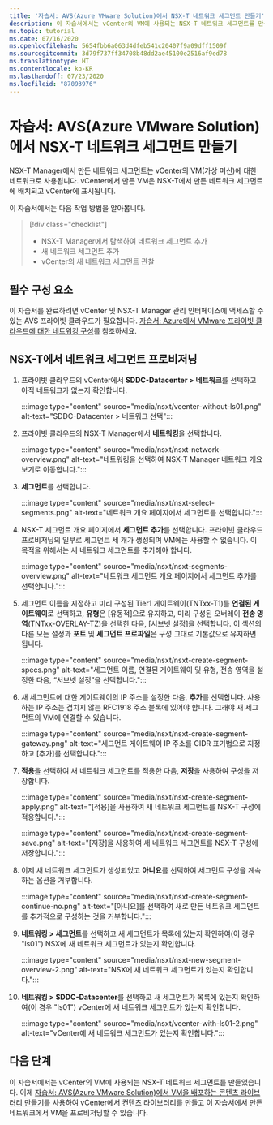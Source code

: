 ```yaml
---
title: '자습서: AVS(Azure VMware Solution)에서 NSX-T 네트워크 세그먼트 만들기'
description: 이 자습서에서는 vCenter의 VM에 사용되는 NSX-T 네트워크 세그먼트를 만듭니다.
ms.topic: tutorial
ms.date: 07/16/2020
ms.openlocfilehash: 5654fbb6a063d4dfeb541c20407f9a09dff1509f
ms.sourcegitcommit: 3d79f737ff34708b48dd2ae45100e2516af9ed78
ms.translationtype: HT
ms.contentlocale: ko-KR
ms.lasthandoff: 07/23/2020
ms.locfileid: "87093976"
---
```

# <a name="tutorial-create-an-nsx-t-network-segment-in-azure-vmware-solution-avs"></a>자습서: AVS(Azure VMware Solution)에서 NSX-T 네트워크 세그먼트 만들기

NSX-T Manager에서 만든 네트워크 세그먼트는 vCenter의 VM(가상 머신)에 대한 네트워크로 사용됩니다. vCenter에서 만든 VM은 NSX-T에서 만든 네트워크 세그먼트에 배치되고 vCenter에 표시됩니다.

이 자습서에서는 다음 작업 방법을 알아봅니다.

> [!div class="checklist"]
> * NSX-T Manager에서 탐색하여 네트워크 세그먼트 추가
> * 새 네트워크 세그먼트 추가
> * vCenter의 새 네트워크 세그먼트 관찰

## <a name="prerequisites"></a>필수 구성 요소

이 자습서를 완료하려면 vCenter 및 NSX-T Manager 관리 인터페이스에 액세스할 수 있는 AVS 프라이빗 클라우드가 필요합니다. [자습서: Azure에서 VMware 프라이빗 클라우드에 대한 네트워킹 구성](tutorial-configure-networking.md)를 참조하세요.

## <a name="provision-a-network-segment-in-nsx-t"></a>NSX-T에서 네트워크 세그먼트 프로비저닝

1. 프라이빗 클라우드의 vCenter에서 **SDDC-Datacenter > 네트워크**를 선택하고 아직 네트워크가 없는지 확인합니다.

   :::image type="content" source="media/nsxt/vcenter-without-ls01.png" alt-text="SDDC-Datacenter > 네트워크 선택":::

1. 프라이빗 클라우드의 NSX-T Manager에서 **네트워킹**을 선택합니다.

   :::image type="content" source="media/nsxt/nsxt-network-overview.png" alt-text="네트워킹을 선택하여 NSX-T Manager 네트워크 개요 보기로 이동합니다.":::

1. **세그먼트**를 선택합니다.

   :::image type="content" source="media/nsxt/nsxt-select-segments.png" alt-text="네트워크 개요 페이지에서 세그먼트를 선택합니다.":::

1. NSX-T 세그먼트 개요 페이지에서 **세그먼트 추가**를 선택합니다. 프라이빗 클라우드 프로비저닝의 일부로 세그먼트 세 개가 생성되며 VM에는 사용할 수 없습니다.  이 목적을 위해서는 새 네트워크 세그먼트를 추가해야 합니다.

   :::image type="content" source="media/nsxt/nsxt-segments-overview.png" alt-text="네트워크 세그먼트 개요 페이지에서 세그먼트 추가를 선택합니다.":::

1. 세그먼트 이름을 지정하고 미리 구성된 Tier1 게이트웨이(TNTxx-T1)를 **연결된 게이트웨이**로 선택하고, **유형**은 [유동적]으로 유지하고, 미리 구성된 오버레이 **전송 영역**(TNTxx-OVERLAY-TZ)을 선택한 다음, [서브넷 설정]을 선택합니다. 이 섹션의 다른 모든 설정과 **포트** 및 **세그먼트 프로파일**은 구성 그대로 기본값으로 유지하면 됩니다.

   :::image type="content" source="media/nsxt/nsxt-create-segment-specs.png" alt-text="세그먼트 이름, 연결된 게이트웨이 및 유형, 전송 영역을 설정한 다음, “서브넷 설정”을 선택합니다.":::

1. 새 세그먼트에 대한 게이트웨이의 IP 주소를 설정한 다음, **추가**를 선택합니다. 사용하는 IP 주소는 겹치지 않는 RFC1918 주소 블록에 있어야 합니다. 그래야 새 세그먼트의 VM에 연결할 수 있습니다.

   :::image type="content" source="media/nsxt/nsxt-create-segment-gateway.png" alt-text="세그먼트 게이트웨이 IP 주소를 CIDR 표기법으로 지정하고 [추가]를 선택합니다.":::

1. **적용**을 선택하여 새 네트워크 세그먼트를 적용한 다음, **저장**을 사용하여 구성을 저장합니다.

   :::image type="content" source="media/nsxt/nsxt-create-segment-apply.png" alt-text="[적용]을 사용하여 새 네트워크 세그먼트를 NSX-T 구성에 적용합니다.":::

   :::image type="content" source="media/nsxt/nsxt-create-segment-save.png" alt-text="[저장]을 사용하여 새 네트워크 세그먼트를 NSX-T 구성에 저장합니다.":::

1. 이제 새 네트워크 세그먼트가 생성되었고 **아니요**를 선택하여 세그먼트 구성을 계속하는 옵션을 거부합니다.

   :::image type="content" source="media/nsxt/nsxt-create-segment-continue-no.png" alt-text="[아니요]를 선택하여 새로 만든 네트워크 세그먼트를 추가적으로 구성하는 것을 거부합니다.":::

1. **네트워킹 > 세그먼트**를 선택하고 새 세그먼트가 목록에 있는지 확인하여(이 경우 "ls01") NSX에 새 네트워크 세그먼트가 있는지 확인합니다.

   :::image type="content" source="media/nsxt/nsxt-new-segment-overview-2.png" alt-text="NSX에 새 네트워크 세그먼트가 있는지 확인합니다.":::

1. **네트워킹 > SDDC-Datacenter**를 선택하고 새 세그먼트가 목록에 있는지 확인하여(이 경우 "ls01") vCenter에 새 네트워크 세그먼트가 있는지 확인합니다.

   :::image type="content" source="media/nsxt/vcenter-with-ls01-2.png" alt-text="vCenter에 새 네트워크 세그먼트가 있는지 확인합니다.":::

## <a name="next-steps"></a>다음 단계

이 자습서에서는 vCenter의 VM에 사용되는 NSX-T 네트워크 세그먼트를 만들었습니다. 이제 [자습서: AVS(Azure VMware Solution)에서 VM을 배포하는 콘텐츠 라이브러리 만들기](tutorial-deploy-vm-content-library.md)를 사용하여 vCenter에서 컨텐츠 라이브러리를 만들고 이 자습서에서 만든 네트워크에서 VM을 프로비저닝할 수 있습니다.

<!-- LINKS - external-->

<!-- LINKS - internal -->
